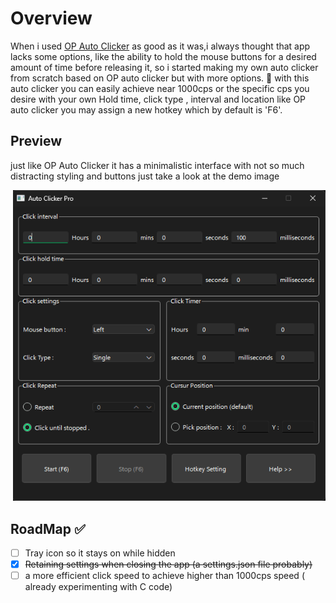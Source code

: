 # Overview

When i used [OP Auto Clicker](https://www.opautoclicker.com/) as good as it was,i always thought that app lacks some options, like the ability to hold the mouse buttons for a desired amount of time before releasing it,
so i started making my own auto clicker from scratch based on OP auto clicker but with more options. 🐼
with this auto clicker you can easily achieve near 1000cps or the specific cps you desire with your own Hold time, click type , interval and location
like OP auto clicker you may assign a new hotkey which by default is 'F6'.

## Preview

just like OP Auto Clicker it has a minimalistic interface with not so much distracting styling and buttons just take a look at the demo image

<image>
  <img src="demo image.png" width="500" alt="demo image"/>
</image>

## RoadMap ✅

- [ ] Tray icon so it stays on while hidden
- [x] ~~Retaining settings when closing the app (a settings.json file probably)~~
- [ ] a more efficient click speed to achieve higher than 1000cps speed ( already experimenting with C code)
